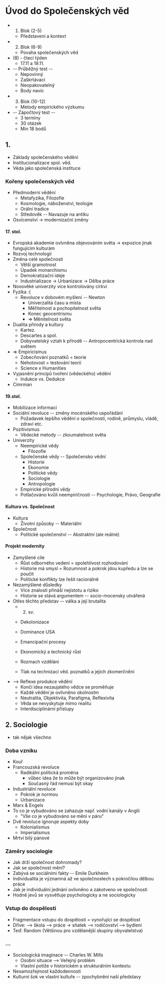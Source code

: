 # Úvod do Společenských věd
- 1. Blok (2-5)
	- Představení a kontext
- 2. Blok (6-9)
	- Povaha společenských věd
- (8) - čtecí týden
	- 17.11 a 19.11.
- -- Průběžný test --
	- Nepovinný
	- Zaškrtávací
	- Neopakovatelný
	- Body navíc
- 3. Blok (10-12)
	- Metody empirického výzkumu
- -- Zápočtový test --
	- 3 termíny
	- 30 otázek
	- Min 18 bodů
## 1.
- Základy společenského vědění
- Institucionalizace spol. věd.
- Věda jako společenská instituce
### Kořeny společenských věd
- Předmoderní vědění
	- Metafyzika, Filozofie
	- Kosmologie, náboženství, teologie
	- Orální tradice
	- Středověk -- Navazuje na antiku
- Osvícenství -> modernizační změny
#### 17. stol.
- Evropská akademie ovlvněna objevováním světa -> expozice jinak fungujícím kulturám
- Rozvoj technologií
- Změna celé společnosti
	- Větší gramotnost
	- Úpadek monarchismu
	- Demokratizační ideje
	- Industrializace -> Urbanizace -> Dělba práce
- Novověké univerzity více kontrolovány církví
- Fyzika :(
	- Revoluce v dobovém myšlení -- Newton
		- Univerzalita času a místa
		- Měřitelnost a pochopitelnost světa
		- Konec geocentrismu
		- => Měnitelnost světa
- Dualita přírody a kultury
	- Kartez.
	- Descartes a spol.
	- Dobyvatelský vztah k přírodě -- Antropocentrická kontrola nad světem
- => Empiricismus
	- Zobecňování poznatků = teorie
	- Nehotovost = testování teorií
	- Science x Humanities
- Vyjasnění principů tvoření (vědeckého) vědění
	- Indukce vs. Dedukce
- Cimrman
#### 19.stol.
- Mobilizace informací
- Sociální revoluce -- změny mocénského uspořádání
	- Požadavek lepšího vědění o společnosti, rodině, průmyslu, vládě, zdraví etc.
- Pozitivismus
	- Vědecké metody -- zkoumatelnost světa
- Univerzity
	- Neempirické vědy
		- Filozofie
	- Společenské vědy -- Společensko vědní
		- Historie
		- Ekonomie
		- Politické vědy
		- Sociologie
		- Antropologie
	- Empirické přírodní vědy
	- Potlačováno kvůli neempiričnosti -- Psychologie, Právo, Geografie
#### Kultura vs. Společnost
- Kultura
	- Životní způsoby -- Materiální
- Společnost
	- Politické společenství -- Abstraktní (ale reálné)
#### Projekt modernity
- Zamyšlené cíle
	- Růst odborného vedení = spolehlivost rozhodování
	- Historie má smysl = Rozumnost a pokrok jdou kupředu a lze se poučit
	- Politické konflikty lze řešit racionálně
- Nezamýšlené důsledky
	- Více znalostí přináší nejistotu a riziko
	- Historie se stává argumentem -- socio-mocensky utvářená
- Otřes těchto představ -- válka a její brutalita
	- 2. sv.
	- Dekolonizace
	- Dominance USA
	- Emancipační procesy

	- Ekonomický a technický růst
	- Rozmach vzdělání

	- Tlak na technizaci věd. poznatků a jejich zkomerčnění
- --> Reflexe produkce vědění
	- Končí idea nezaujatého vědce se proměňuje
	- Každé vědění je ovlivněno okolnostm
	- Neutralita, Objektivita, Parafigma, Reflexivita
	- Věda se nevyskytuje mimo realitu
	- Interdisciplinární přístupy
## 2. Sociologie
- tak nějak všechno
### Doba vzniku
- Kouř
- Francouzská revoluce
	- Radikální politická proměna
		- vůbec idea že to může být organizováno jinak
		- Současný řád nemusí být okay
- Industriální revoluce
	- Pokrok je normou
	- Urbanizace
- Marx & Engels
- To co je vybudováno se zahazuje např. vodní kanály v Anglii
	- "Vše co je vybudováno se mění v páru"
- Dvě revoluce ignoruje aspekty doby
	- Kolonialismus
	- Imperialismus
- Mrtví bílý pánové
### Záměry sociologie
- Jak drží společnost dohromady?
- Jak se společnost mění?
- Zabývá se sociálními fakty -- Emile Durkheim
- Individualita je významná až ve společnostech s pokročilou dělbou práce
- Jak je individuální jednání ovlivněno a zakotveno ve společnosti
- Hodně jevů se vysvětluje psychologicky a ne sociologicky
### Vstup do dospělosti
- Fragmentace vstupu do dospělosti = vynořující se dospělost
- Dříve: --> škola --> práce -> sňatek --> rodičovství --> bydlení
- Teď: Random (Většinou pro vzdělanější skupiny obyvatelstva)
### ...
- Sociologická imaginace -- Charles W. Mills
	- Osobní situace --> Veřejný problém
	- Vlastní potíže v historickém a strukturálním kontextu 
- Nesamozřejmost každodennosti
- Kulturní šok ve vlastní kultuře -- zpochybnění naší představy
